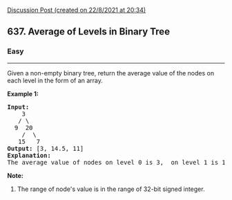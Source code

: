 [Discussion Post (created on 22/8/2021 at 20:34)](https://leetcode.com/problems/average-of-levels-in-binary-tree/discuss/1479940/Go-Golang-Solution)  
<h2>637. Average of Levels in Binary Tree</h2><h3>Easy</h3><hr><div>Given a non-empty binary tree, return the average value of the nodes on each level in the form of an array.

<p><b>Example 1:</b><br>
</p><pre><b>Input:</b>
    3
   / \
  9  20
    /  \
   15   7
<b>Output:</b> [3, 14.5, 11]
<b>Explanation:</b>
The average value of nodes on level 0 is 3,  on level 1 is 14.5, and on level 2 is 11. Hence return [3, 14.5, 11].
</pre>
<p></p>

<p><b>Note:</b><br>
</p><ol>
<li>The range of node's value is in the range of 32-bit signed integer.</li>
</ol>
<p></p></div>